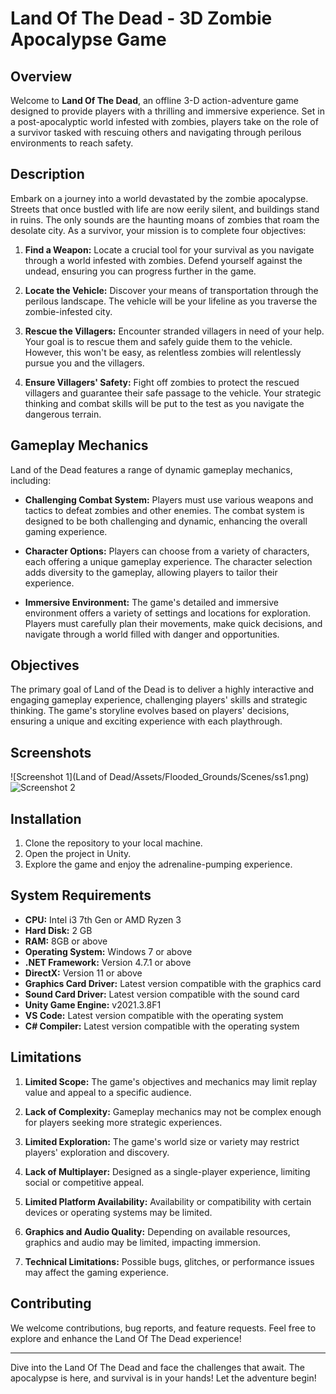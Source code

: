 # Land Of The Dead - 3D Zombie Apocalypse Game

## Overview

Welcome to **Land Of The Dead**, an offline 3-D action-adventure game designed to provide players with a thrilling and immersive experience. Set in a post-apocalyptic world infested with zombies, players take on the role of a survivor tasked with rescuing others and navigating through perilous environments to reach safety.

## Description

Embark on a journey into a world devastated by the zombie apocalypse. Streets that once bustled with life are now eerily silent, and buildings stand in ruins. The only sounds are the haunting moans of zombies that roam the desolate city. As a survivor, your mission is to complete four objectives:

1. **Find a Weapon:** Locate a crucial tool for your survival as you navigate through a world infested with zombies. Defend yourself against the undead, ensuring you can progress further in the game.

2. **Locate the Vehicle:** Discover your means of transportation through the perilous landscape. The vehicle will be your lifeline as you traverse the zombie-infested city.

3. **Rescue the Villagers:** Encounter stranded villagers in need of your help. Your goal is to rescue them and safely guide them to the vehicle. However, this won't be easy, as relentless zombies will relentlessly pursue you and the villagers.

4. **Ensure Villagers' Safety:** Fight off zombies to protect the rescued villagers and guarantee their safe passage to the vehicle. Your strategic thinking and combat skills will be put to the test as you navigate the dangerous terrain.

## Gameplay Mechanics

Land of the Dead features a range of dynamic gameplay mechanics, including:

- **Challenging Combat System:** Players must use various weapons and tactics to defeat zombies and other enemies. The combat system is designed to be both challenging and dynamic, enhancing the overall gaming experience.

- **Character Options:** Players can choose from a variety of characters, each offering a unique gameplay experience. The character selection adds diversity to the gameplay, allowing players to tailor their experience.

- **Immersive Environment:** The game's detailed and immersive environment offers a variety of settings and locations for exploration. Players must carefully plan their movements, make quick decisions, and navigate through a world filled with danger and opportunities.

## Objectives

The primary goal of Land of the Dead is to deliver a highly interactive and engaging gameplay experience, challenging players' skills and strategic thinking. The game's storyline evolves based on players' decisions, ensuring a unique and exciting experience with each playthrough.

## Screenshots

![Screenshot 1](Land of Dead/Assets/Flooded_Grounds/Scenes/ss1.png)
![Screenshot 2](Screenshots/screenshot2.png)


## Installation

1. Clone the repository to your local machine.
2. Open the project in Unity.
3. Explore the game and enjoy the adrenaline-pumping experience.

## System Requirements

- **CPU:** Intel i3 7th Gen or AMD Ryzen 3
- **Hard Disk:** 2 GB
- **RAM:** 8GB or above
- **Operating System:** Windows 7 or above
- **.NET Framework:** Version 4.7.1 or above
- **DirectX:** Version 11 or above
- **Graphics Card Driver:** Latest version compatible with the graphics card
- **Sound Card Driver:** Latest version compatible with the sound card
- **Unity Game Engine:** v2021.3.8F1
- **VS Code:** Latest version compatible with the operating system
- **C# Compiler:** Latest version compatible with the operating system

## Limitations

1. **Limited Scope:** The game's objectives and mechanics may limit replay value and appeal to a specific audience.

2. **Lack of Complexity:** Gameplay mechanics may not be complex enough for players seeking more strategic experiences.

3. **Limited Exploration:** The game's world size or variety may restrict players' exploration and discovery.

4. **Lack of Multiplayer:** Designed as a single-player experience, limiting social or competitive appeal.

5. **Limited Platform Availability:** Availability or compatibility with certain devices or operating systems may be limited.

6. **Graphics and Audio Quality:** Depending on available resources, graphics and audio may be limited, impacting immersion.

7. **Technical Limitations:** Possible bugs, glitches, or performance issues may affect the gaming experience.

## Contributing

We welcome contributions, bug reports, and feature requests. Feel free to explore and enhance the Land Of The Dead experience!

---

Dive into the Land Of The Dead and face the challenges that await. The apocalypse is here, and survival is in your hands! Let the adventure begin!
